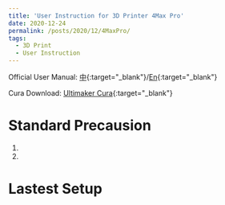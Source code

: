 ```yaml
---
title: 'User Instruction for 3D Printer 4Max Pro'
date: 2020-12-24
permalink: /posts/2020/12/4MaxPro/
tags:
  - 3D Print
  - User Instruction
---
```


Official User Manual: [中](yzhangec.github.io/files/4MaxPro_zh.pdf){:target="_blank"}/[En](http://yzhangec.github.io/files/4MaxPro_en.pdf){:target="_blank"}

<!-- Official User Manual: <a href="http://yzhangec.github.io/files/4MaxPro_zh.pdf" target="_blank">中</a>/[En](http://yzhangec.github.io/files/4MaxPro_en.pdf){:target="_blank"}
<a href="username.github.io/folder/document.pdf" target="_blank">中</a> -->


Cura Download: [Ultimaker Cura](https://ultimaker.com/software/ultimaker-cura){:target="_blank"}

Standard Precausion
======
1. 
2. 

Lastest Setup
======
